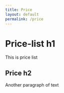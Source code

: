 ```yaml
---
title: Price
layout: default
permalink: /price
---
```


# Price-list h1

This is price list

## Price h2

Another paragraph of text